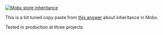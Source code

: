 [![Mobx store inheritance](https://github.com/inoyakaigor/mobx-store-inheritance/actions/workflows/npm-publish.yml/badge.svg)](https://github.com/inoyakaigor/mobx-store-inheritance/actions/workflows/npm-publish.yml)

This is a bit tuned copy paste from [this answer](https://github.com/mobxjs/mobx/discussions/2850#discussioncomment-497321) about inheritance in Mobx.

Tested in production at three projects
